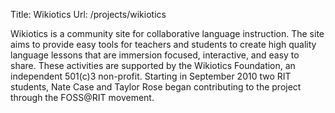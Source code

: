 Title: Wikiotics
Url: /projects/wikiotics

Wikiotics is a community site for collaborative language instruction. The site
aims to provide easy tools for teachers and students to create high quality
language lessons that are immersion focused, interactive, and easy to share.
These activities are supported by the Wikiotics Foundation, an independent
501(c)3 non-profit. Starting in September 2010 two RIT students, Nate Case and
Taylor Rose began contributing to the project through the FOSS@RIT movement.

